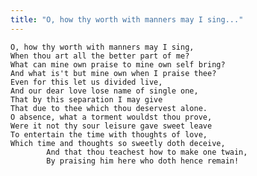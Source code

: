 ```yaml
---
title: "O, how thy worth with manners may I sing..."
---
```


	O, how thy worth with manners may I sing,
	When thou art all the better part of me?
	What can mine own praise to mine own self bring?
	And what is't but mine own when I praise thee?
	Even for this let us divided live,
	And our dear love lose name of single one,
	That by this separation I may give
	That due to thee which thou deservest alone.
	O absence, what a torment wouldst thou prove,
	Were it not thy sour leisure gave sweet leave
	To entertain the time with thoughts of love,
	Which time and thoughts so sweetly doth deceive,
			And that thou teachest how to make one twain,
			By praising him here who doth hence remain!


